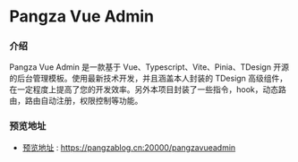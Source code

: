 # Pangza Vue Admin
### 介绍
Pangza Vue Admin 是一款基于 Vue、Typescript、Vite、Pinia、TDesign 开源的后台管理模板。使用最新技术开发，并且涵盖本人封装的 TDesign 高级组件，在一定程度上提高了您的开发效率。另外本项目封装了一些指令，hook，动态路由，路由自动注册，权限控制等功能。

### 预览地址
- [预览地址](https://pangzablog.cn:20000/pangzavueadmin) : https://pangzablog.cn:20000/pangzavueadmin